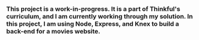 ### This project is a work-in-progress. It is a part of Thinkful's curriculum, and I am currently working through my solution. In this project, I am using Node, Express, and Knex to build a back-end for a movies website.
